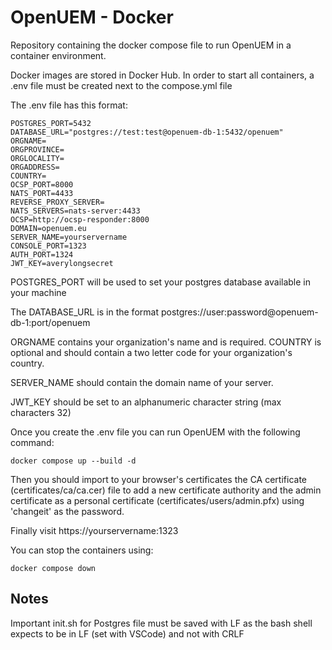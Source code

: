 # OpenUEM - Docker

Repository containing the docker compose file to run OpenUEM in a container environment.

Docker images are stored in Docker Hub. In order to start all containers, a .env file must be created next to the compose.yml file

The .env file has this format:

```(bash)
POSTGRES_PORT=5432
DATABASE_URL="postgres://test:test@openuem-db-1:5432/openuem"
ORGNAME=
ORGPROVINCE=
ORGLOCALITY=
ORGADDRESS=
COUNTRY=
OCSP_PORT=8000
NATS_PORT=4433
REVERSE_PROXY_SERVER=
NATS_SERVERS=nats-server:4433
OCSP=http://ocsp-responder:8000
DOMAIN=openuem.eu
SERVER_NAME=yourservername
CONSOLE_PORT=1323
AUTH_PORT=1324
JWT_KEY=averylongsecret
```

POSTGRES_PORT will be used to set your postgres database available in your machine

The DATABASE_URL is in the format postgres://user:password@openuem-db-1:port/openuem

ORGNAME contains your organization's name and is required. COUNTRY is optional and should contain a two letter code for your organization's country.

SERVER_NAME should contain the domain name of your server. 

JWT_KEY should be set to an alphanumeric character string (max characters 32)

Once you create the .env file you can run OpenUEM with the following command:

`docker compose up --build -d`

Then you should import to your browser's certificates the CA certificate (certificates/ca/ca.cer) file to add a new certificate authority and the admin certificate as a personal certificate (certificates/users/admin.pfx) using 'changeit' as the password.

Finally visit https://yourservername:1323

You can stop the containers using:

`docker compose down`

## Notes

Important init.sh for Postgres file must be saved with LF as the bash shell expects to be in LF (set with VSCode) and not with CRLF
